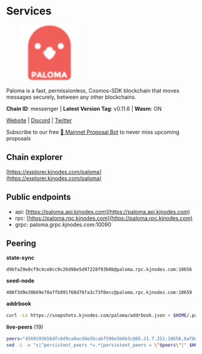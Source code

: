 # Services

<figure><img src="https://raw.githubusercontent.com/kj89/cosmos-images/main/logos/paloma.png" width="150" alt=""><figcaption></figcaption></figure>

Paloma is a fast, permissionless, Cosmos-SDK blockchain that  moves messages securely, between any other blockchains.

**Chain ID**: messenger | **Latest Version Tag**: v0.11.6 | **Wasm**: ON

[Website](https://www.palomachain.com) | [Discord](https://discord.gg/tKVFpfdSw4) | [Twitter](https://twitter.com/paloma_chain)



Subscribe to our free [🤖 Mainnet Proposal Bot](https://t.me/kjnodes_proposal_bot) to never miss upcoming proposals


## Chain explorer
[https://explorer.kjnodes.com/paloma](https://explorer.kjnodes.com/paloma)

## Public endpoints

* api: [https://paloma.api.kjnodes.com](https://paloma.api.kjnodes.com)
* rpc: [https://paloma.rpc.kjnodes.com](https://paloma.rpc.kjnodes.com)
* grpc: paloma.grpc.kjnodes.com:10090

## Peering

**state-sync**

```text
d9bfa29e0cf9c4ce0cc9c26d98e5d97228f93b0b@paloma.rpc.kjnodes.com:10656
```

**seed-node**

```text
400f3d9e30b69e78a7fb891f60d76fa3c73f0ecc@paloma.rpc.kjnodes.com:10659
```

**addrbook**
```bash
curl -Ls https://snapshots.kjnodes.com/paloma/addrbook.json > $HOME/.paloma/config/addrbook.json
```

**live-peers** (19)
```bash
peers="4569193b58dfc6d9ca9acd4e2bcabf596e5b6b3c@65.21.7.251:10656,8af8dfa817359036f55f6793b0ed4bcce8884027@85.14.245.70:26656,7eae755c119f538e0dc99f3c37289de628bc9526@209.182.239.169:26656,d44dcdbc4d0f5ae1415143a80f9e5d092af68819@188.165.205.120:10656,2c6772b11c1f9eff2a923eb2bf808543cdd501c5@79.143.179.196:26656,41a47bae18f81c1f626e4b238221b77e274424d7@45.33.65.223:26656,b92c94f00b46500a5ff8920acd438c0873c2f9da@50.116.13.101:26656,08c242d4505c5db223647069fdc0acb6e90079aa@65.109.106.214:26656,98b54cd6696e616fe966008ebf2bac409e3e0773@65.108.194.44:26656,942951ad44b974098db48432455f135a653edbb1@65.21.230.230:31656,ab6875bd52d6493f39612eb5dff57ced1e3a5ad6@95.217.229.18:10656,87b4221770495e66e772a53bbea92a15aff288c2@144.126.158.0:26656,124cbe860f1eaa8084444587928db17c78ebd8f3@149.90.94.145:26658,f4c43099e04b721c54a454dad85f61da49be90bc@65.108.199.222:28656,dfa0d66a3713bf6b49bc509a2a4fc75bee042a30@23.88.77.188:20009,471a09da6fafb67bff3aa1f01e00fd1830e53262@136.243.94.138:26656,d9bfa29e0cf9c4ce0cc9c26d98e5d97228f93b0b@65.109.88.38:10656,d73f7f6de427369a60245725047f49b1fd0e0a2f@65.108.199.26:31656,547ca8c4abf0c36f9ee4f080b16adb223e680140@213.133.111.71:46656"
sed -i -e "s|^persistent_peers *=.*|persistent_peers = \"$peers\"|" $HOME/.paloma/config/config.toml
```
